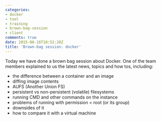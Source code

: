```yaml
---
categories:
- docker
- tool
- training
- brown-bag-session
- client
comments: true
date: 2015-06-16T18:52:28Z
title: 'Brown-bag session: docker'
---
```


Today we have done a brown bag session about Docker. One of the team members explained to us the latest news, topics and how tos, including:

  * the difference between a container and an image
  * diffing image contents
  * AUFS (Another Union FS)
  * persistent vs non-persistent (volatile) filesystems
  * running CMD and other commands on the instance
  * problems of running with permission = root (or its group)
  * downsides of it
  * how to compare it with a virtual machine

